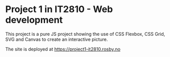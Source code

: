 # Project 1 in IT2810 - Web development

This project is a pure JS project showing the use of CSS Flexbox, CSS Grid, SVG and Canvas to create an interactive picture.

The site is deployed at https://project1-it2810.rosby.no

